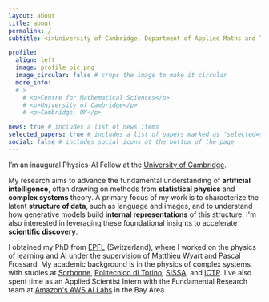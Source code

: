 ```yaml
---
layout: about
title: about
permalink: /
subtitle: <i>University of Cambridge, Department of Applied Maths and Theoretical Physics</i>

profile:
  align: left
  image: profile_pic.png
  image_circular: false # crops the image to make it circular
  more_info: 
  # >
    # <p>Centre for Mathematical Sciences</p>
    # <p>University of Cambridge</p>
    # <p>Cambridge, UK</p>

news: true # includes a list of news items
selected_papers: true # includes a list of papers marked as "selected={true}"
social: false # includes social icons at the bottom of the page
---
```


I’m an inaugural Physics-AI Fellow at the [University of Cambridge](https://www.cam.ac.uk/). 

My research aims to advance the fundamental understanding of **artificial intelligence**, often drawing on methods from **statistical physics** and **complex systems** theory. A primary focus of my work is to characterize the latent **structure of data**, such as language and images, and to understand how generative models build **internal representations** of this structure. I'm also interested in leveraging these foundational insights to accelerate **scientific discovery**.

I obtained my PhD from [EPFL](https://www.epfl.ch/en/) (Switzerland), where I worked on the physics of learning and AI under the supervision of Matthieu Wyart and Pascal Frossard. My academic background is in the physics of complex systems, with studies at [Sorbonne](https://www.sorbonne-universite.fr/en), [Politecnico di Torino](https://www.polito.it/en), [SISSA](https://www.sissa.it/), and [ICTP](https://www.ictp.it/). I've also spent time as an Applied Scientist Intern with the Fundamental Research team at [Amazon's AWS AI Labs](https://aws.amazon.com/) in the Bay Area.
